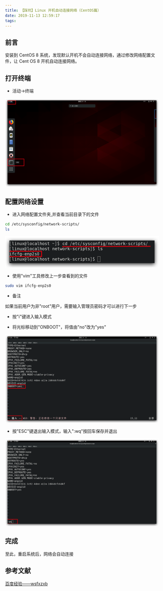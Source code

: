 ```yaml
---
title: 【踩坑】Linux 开机自动连接网络（CentOS篇）
date: 2019-11-13 12:59:17
tags:
---
```


## 前言

安装到 CentOS 8 系统，发现默认开机不会自动连接网络，通过修改网络配置文件，让 Cent OS 8 开机自动连接网络。

<!-- more -->

## 打开终端

- 活动->终端

![01.png](/images/20191113125917/01.png)

## 配置网络设置

- 进入网络配置文件夹,并查看当前目录下的文件

``` bash
cd /etc/sysconfig/network-scripts/
ls
```

![02.png](/images/20191113125917/02.png)

- 使用"vim"工具修改上一步查看到的文件

``` bash
sudo vim ifcfg-enp2s0
```

- 备注

如果当前用户为非"root"用户，需要输入管理员密码才可以进行下一步

- 按"i"键进入输入模式

- 将光标移动到"ONBOOT"，将值由"no"改为"yes"

![03.png](/images/20191113125917/03.png)

- 按"ESC"键退出输入模式，输入":wq"按回车保存并退出

![04.png](/images/20191113125917/04.png)

## 完成

至此，重启系统后，网络会自动连接

## 参考文献

[百度经验——wsfxzxb](https://jingyan.baidu.com/article/19192ad8f7c320e53e570728.html)
